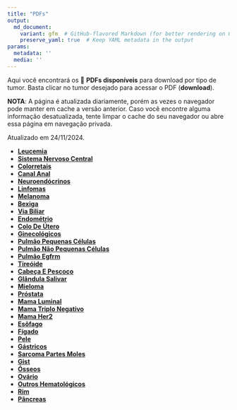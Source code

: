 ```yaml
---
title: "PDFs"
output: 
  md_document:
    variant: gfm  # GitHub-flavored Markdown (for better rendering on GitHub)
    preserve_yaml: true  # Keep YAML metadata in the output
params:
  metadata: ''
  media: ''
---
```


Aqui você encontrará os 📝 **PDFs disponíveis** para download por tipo
de tumor. Basta clicar no tumor desejado para acessar o PDF
(**download**).

**NOTA**: A página é atualizada diariamente, porém as vezes o navegador
pode manter em cache a versão anterior. Caso você encontre alguma
informação desatualizada, tente limpar o cache do seu navegador ou abre
essa página em navegação privada.

Atualizado em 24/11/2024.

- [**Leucemia**](https://coeoralmeds-e768.restdb.io/media/6742d241f63b8048000665a6?download=true)
- [**Sistema Nervoso
  Central**](https://coeoralmeds-e768.restdb.io/media/6742d243f63b8048000665a9?download=true)
- [**Colorretais**](https://coeoralmeds-e768.restdb.io/media/6742d246f63b8048000665ae?download=true)
- [**Canal
  Anal**](https://coeoralmeds-e768.restdb.io/media/6742d248f63b8048000665b0?download=true)
- [**Neuroendócrinos**](https://coeoralmeds-e768.restdb.io/media/6742d24af63b8048000665b2?download=true)
- [**Linfomas**](https://coeoralmeds-e768.restdb.io/media/6742d24bf63b8048000665b4?download=true)
- [**Melanoma**](https://coeoralmeds-e768.restdb.io/media/6742d24df63b8048000665b6?download=true)
- [**Bexiga**](https://coeoralmeds-e768.restdb.io/media/6742d24ff63b8048000665b8?download=true)
- [**Via
  Biliar**](https://coeoralmeds-e768.restdb.io/media/6742d250f63b8048000665ba?download=true)
- [**Endométrio**](https://coeoralmeds-e768.restdb.io/media/6742d253f63b8048000665bc?download=true)
- [**Colo De
  Útero**](https://coeoralmeds-e768.restdb.io/media/6742d255f63b8048000665be?download=true)
- [**Ginecológicos**](https://coeoralmeds-e768.restdb.io/media/6742d256f63b8048000665c0?download=true)
- [**Pulmão Pequenas
  Células**](https://coeoralmeds-e768.restdb.io/media/6742d258f63b8048000665c2?download=true)
- [**Pulmão Não Pequenas
  Células**](https://coeoralmeds-e768.restdb.io/media/6742d25af63b8048000665c4?download=true)
- [**Pulmão
  Egfrm**](https://coeoralmeds-e768.restdb.io/media/6742d25cf63b8048000665c6?download=true)
- [**Tireóide**](https://coeoralmeds-e768.restdb.io/media/6742d260f63b8048000665ca?download=true)
- [**Cabeça E
  Pescoço**](https://coeoralmeds-e768.restdb.io/media/6742d261f63b8048000665cc?download=true)
- [**Glândula
  Salivar**](https://coeoralmeds-e768.restdb.io/media/6742d263f63b8048000665ce?download=true)
- [**Mieloma**](https://coeoralmeds-e768.restdb.io/media/6742d265f63b8048000665d0?download=true)
- [**Próstata**](https://coeoralmeds-e768.restdb.io/media/6742d266f63b8048000665d2?download=true)
- [**Mama
  Luminal**](https://coeoralmeds-e768.restdb.io/media/6742d26af63b8048000665d6?download=true)
- [**Mama Triplo
  Negativo**](https://coeoralmeds-e768.restdb.io/media/6742d26cf63b8048000665d8?download=true)
- [**Mama
  Her2**](https://coeoralmeds-e768.restdb.io/media/6742d26df63b8048000665da?download=true)
- [**Esôfago**](https://coeoralmeds-e768.restdb.io/media/6742d26ff63b8048000665dc?download=true)
- [**Fígado**](https://coeoralmeds-e768.restdb.io/media/6742d271f63b8048000665de?download=true)
- [**Pele**](https://coeoralmeds-e768.restdb.io/media/6742d273f63b8048000665e0?download=true)
- [**Gástricos**](https://coeoralmeds-e768.restdb.io/media/6742d275f63b8048000665e2?download=true)
- [**Sarcoma Partes
  Moles**](https://coeoralmeds-e768.restdb.io/media/6742d277f63b8048000665e4?download=true)
- [**Gist**](https://coeoralmeds-e768.restdb.io/media/6742d278f63b8048000665e6?download=true)
- [**Ósseos**](https://coeoralmeds-e768.restdb.io/media/6742d27af63b8048000665e8?download=true)
- [**Ovário**](https://coeoralmeds-e768.restdb.io/media/6742d27cf63b8048000665ea?download=true)
- [**Outros
  Hematológicos**](https://coeoralmeds-e768.restdb.io/media/6742d27ef63b8048000665ec?download=true)
- [**Rim**](https://coeoralmeds-e768.restdb.io/media/6742d27ff63b8048000665ee?download=true)
- [**Pâncreas**](https://coeoralmeds-e768.restdb.io/media/6742d281f63b8048000665f0?download=true)
